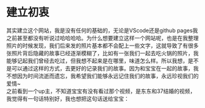 # 建立初衷
其实建立这个网站，我是没有任何的基础的，无论是VScode还是github pages我之前甚至都没有听说过哈哈哈哈。为什么想要建立这样一个网站呢，也是在我整理照片的时候发现，我们后来发的照片基本都不会配上一些文字，这就导致了有很多张照片背后隐藏的故事已经逐渐模糊了，比如有一张我们一起去吃火锅的照片，我能够记起我们曾经去吃过，但我想不起来是在哪里，味道怎么样。所以我想，是不是可以通过这样的方式，去更好的记录我们的故事。因为和宝宝在一起的故事，我不想因为时间流逝而遗忘，我希望我们能够永远记住我们的故事，永远珍视我们的爱情~  
之前看到一个up主，不知道宝宝有没有看过那个视频，是东东和37结婚的视频，我觉得有一句话特别好，我也想把这句话送给宝宝：
